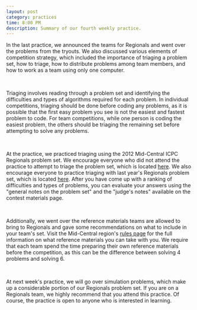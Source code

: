 ```yaml
---
layout: post
category: practices
time: 8:00 PM
description: Summary of our fourth weekly practice.
---
```


In the last practice, we announced the teams for Regionals and went over the problems 
from the tryouts. We also discussed various elements of competition strategy, which 
included the importance of triaging a problem set, how to triage, how to distribute 
problems among team members, and how to work as a team using only one computer.

<br>

Triaging involves reading through a problem set and identifying the difficulties and 
types of algorithms required for each problem. In individual competitions, triaging 
should be done before coding any problems, as it is possible that the first easy 
problem you see is not the easiest and fastest problem to code. For team competitions, 
while one person is coding the easiest problem, the others should be triaging the 
remaining set before attempting to solve any problems.

<br>

At the practice, we practiced triaging using the 2012 Mid-Central ICPC Regionals 
problem set. We encourage everyone who did not attend the practice to attempt to 
triage the problem set, which is located [here](http://mcicpc.cs.atu.edu/archives/2012/mcpc2012/browse.html). 
We also encourage everyone to practice triaging with last year's Regionals problem 
set, which is located [here](http://mcicpc.cs.atu.edu/archives/2013/mcpc2013/browse.html). 
After you have come up with a ranking of difficulties and types of problems, you can 
evaluate your answers using the "general notes on the problem set" and the "judge's 
notes" available on the contest materials page.

<br>

Additionally, we went over the reference materials teams are allowed to bring to 
Regionals and gave some recommendations on what to include in your team's set. Visit 
the Mid-Central region's [rules page](http://mcicpc.cs.atu.edu/rules.html#ref) for 
the full information on what reference materials you can take with you. We require 
that each team spend the time preparing their own reference materials before the 
competition, as this can be the difference between solving 4 problems and solving 6.

<br>

At next week's practice, we will go over simulation problems, which make up a 
considerable portion of our Regionals problem set. If you are on a Regionals team, 
we highly recommend that you attend this practice. Of course, the practice is open 
to anyone who is interested in learning.
